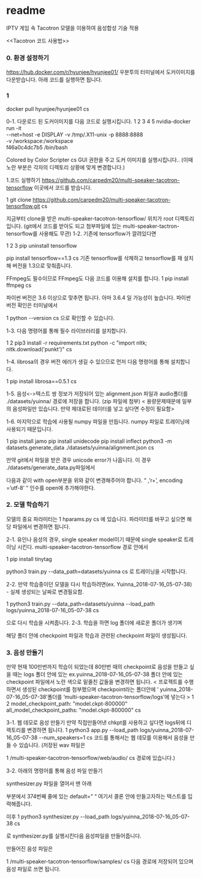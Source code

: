 # readme
IPTV 게임 속 Tacotron 모델을 이용하여 음성합성 기술 적용


<<Tacotron 코드 사용법>>
 
### 0. 환경 설정하기
 https://hub.docker.com/r/hyunjee/hyunjee01/
우분투의 터미널에서 도커이미지를 다운받습니다. 아래 코드를 실행하면 됩니다.

### 1
docker pull hyunjee/hyunjee01
cs
 
0-1.       다운로드 된 도커이미지를 다음 코드로 실행시킵니다.
1
2
3
4
5
nvidia-docker run -it \
    --net=host -e DISPLAY -v /tmp/.X11-unix -p 8888:8888 \
    -v /workspace:/workspace \
    f46a0c4dc7b5 /bin/bash
 
Colored by Color Scripter
cs
 GUI 권한을 주고 도커 이미지를 실행시킵니다.. (이때 노란 부분은 각자의 디렉토리 상황에 맞게 변경합니다.)
 
1.코드 실행하기
 https://github.com/carpedm20/multi-speaker-tacotron-tensorflow
   이곳에서 코드를 받습니다.

1
git clone https://github.com/carpedm20/multi-speaker-tacotron-tensorflow.git
cs
 
  지금부터 clone을 받은 multi-speaker-tacotron-tensorflow/ 위치가 root 디렉토리입니다.
 (git에서 코드를 받아도 되고 첨부파일에 있는 multi-speaker-tactron-tensorflow를 사용해도 무관)
1-2. 기존에 tensorflow가 깔려있다면 

1
2
3
pip uninstall tensorflow
 
pip install tensorflow==1.3
cs
  기존 tensorflow를 삭제하고 tensorflow를 재 설치해 버전을 1.3으로 맞춰줍니다.

FFmpeg도 필수이므로 FFmpeg도 다음 코드를 이용해 설치를 합니다.
1
pip install ffmpeg
cs

 파이썬 버전은 3.6 이상으로 맞추면 됩니다. 아마 3.6.4 일 가능성이 높습니다.
파이썬 버전 확인은 터미널에서 

1
python --version
cs
으로 확인할 수 있습니다.

1-3. 다음 명령어를 통해 필수 라이브러리를 설치합니다.

1
2
pip3 install -r requirements.txt
python -c "import nltk; nltk.download('punkt')"
cs

1-4. librosa의 경우 버전 에러가 생길 수 있으므로 먼저 다음 명령어를 통해 설치합니다.

1
pip install librosa==0.5.1
cs
 
1-5. 음성<->텍스트 쌍 정보가 저장되어 있는 alignment.json 파일과 audio폴더를 
      ./datasets/yuinna/ 경로에 저장을 합니다. (zip 파일에 첨부) 
 < 용량문제때문에 일부의 음성파일만 있습니다. 만약 제대로된 데이터를 넣고 싶다면 수정이 필요함>


1-6. 마지막으로 학습에 사용될 numpy 파일을 만듭니다. numpy 파일로 트레이닝에 사용되기 때문입니다.

1
pip install jamo
pip install unidecode
pip install inflect
python3 -m datasets.generate_data ./datasets/yuinna/alignment.json
cs

만약 git에서 파일을 받은 경우 unicode error가 나옵니다. 이 경우
./datasets/generate_data.py파일에서 


다음과 같이 with open부분을 위와 같이 변경해주어야 합니다.
 “ ,’r+’, encoding =’utf-8’ “ 인수를 open에 추가해야한다.


### 2. 모델 학습하기
 
 모델의 중요 파라미터는
1
hparams.py
cs
에 있습니다. 파라미터를 바꾸고 싶으면 해당 파일에서 변경하면 됩니다.

2-1. 유인나 음성의 경우, single speaker model이기 때문에 single speaker로 트레이닝 시킨다.
 multi-speaker-tacotron-tensorflow 경로 안에서 

1
pip install tinytag

python3 train.py --data_path=datasets/yuinna
cs
로 트레이닝을 시작합니다.

2-2. 만약 학습중이던 모델을 다시 학습하려면(ex. Yuinna_2018-07-16_05-07-38) 
                                                                                             - 실제 생성되는 날짜로 변경필요함.

1
python3 train.py --data_path=datasets/yuinna --load_path logs/yuinna_2018-07-16_05-07-38
cs

으로 다시 학습을 시켜줍니다.
2-3. 학습을 하면 log 폴더에 새로운 폴더가 생기며

해당 폴더 안에 checkpoint 파일과 학습과 관련된 checkpoint 파일이 생성됩니다.

### 3. 음성 만들기

 만약 현재 100만번까지 학습이 되었는데 80만번 때의 checkpoint로 음성을 만들고 싶을 때는
logs 폴더 안에 있는 ex.yuinna_2018-07-16_05-07-38 폴더 안에 있는 checkpoint 파일에서 노란 색으로 밑줄친 값들을 변경하면 됩니다.
<  프로젝트를 수행하면서 생성된 checkpoint를  첨부했으며 checkpoint라는 폴더안에 
   ‘ yuinna_2018-07-16_05-07-38’폴더를 
   ‘multi-speaker-tacotron-tensorflow/logs’에 넣는다 >
1
2
model_checkpoint_path: "model.ckpt-800000"
all_model_checkpoint_paths: "model.ckpt-800000"
cs

 3-1. 웹 데모로 음성 만들기
  만약 직접만들어낸 chkpt를 사용하고 싶다면 logs뒤에 디렉토리를 변경하면 됩니다.
1
python3 app.py --load_path logs/yuinna_2018-07-16_05-07-38 --num_speakers=1
cs
코드를 통해서는 웹 데모를 이용해서 음성을 만들 수 있습니다. (저장된 wav 파일은 

1
/multi-speaker-tacotron-tensorflow/web/audio/
cs
경로에 있습니다.)

 3-2. 아래의 명령어를 통해 음성 파일 만들기

synthesizer.py 파일을 열어서 맨 아래 

부분에서 374번째 줄에 있는 default=” “ 여기서 콜론 안에 만들고자하는 텍스트를 입력해줍니다.

이후 
1
python3 synthesizer.py --load_path logs/yuinna_2018-07-16_05-07-38
cs

로 synthesizer.py를 실행시킨다음 음성파일을 만들어줍니다.

만들어진 음성 파일은

1
/multi-speaker-tacotron-tensorflow/samples/
cs
다음 경로에 저장되어 있으며 음성 파일로 쓰면 됩니다.

